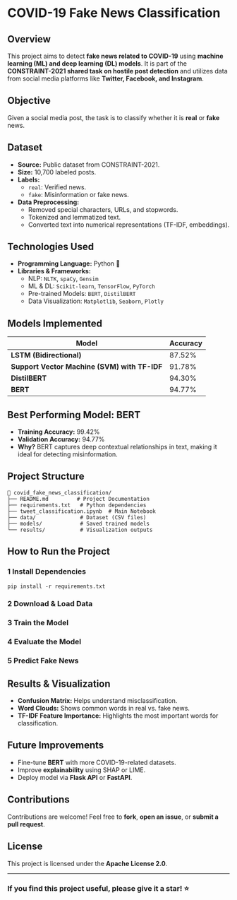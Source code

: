 # **COVID-19 Fake News Classification**

## **Overview**
This project aims to detect **fake news related to COVID-19** using **machine learning (ML) and deep learning (DL) models**. It is part of the **CONSTRAINT-2021 shared task on hostile post detection** and utilizes data from social media platforms like **Twitter, Facebook, and Instagram**.

## **Objective**
Given a social media post, the task is to classify whether it is **real** or **fake** news.

## **Dataset**
- **Source:** Public dataset from CONSTRAINT-2021.
- **Size:** 10,700 labeled posts.
- **Labels:**
  - `real`: Verified news.
  - `fake`: Misinformation or fake news.
- **Data Preprocessing:**
  - Removed special characters, URLs, and stopwords.
  - Tokenized and lemmatized text.
  - Converted text into numerical representations (TF-IDF, embeddings).

## **Technologies Used**
- **Programming Language:** Python 🐍
- **Libraries & Frameworks:**
  - NLP: `NLTK`, `spaCy`, `Gensim`
  - ML & DL: `Scikit-learn`, `TensorFlow`, `PyTorch`
  - Pre-trained Models: `BERT`, `DistilBERT`
  - Data Visualization: `Matplotlib`, `Seaborn`, `Plotly`

## **Models Implemented**
| Model | Accuracy |
|--------|------------|
| **LSTM (Bidirectional)** | 87.52% |
| **Support Vector Machine (SVM) with TF-IDF** | 91.78% |
| **DistilBERT** | 94.30% |
| **BERT** | 94.77% |

## **Best Performing Model: BERT**
- **Training Accuracy:** 99.42%
- **Validation Accuracy:** 94.77%
- **Why?** BERT captures deep contextual relationships in text, making it ideal for detecting misinformation.

## **Project Structure**
```
📂 covid_fake_news_classification/
├── README.md         # Project Documentation
├── requirements.txt   # Python dependencies
├── tweet_classification.ipynb  # Main Notebook
├── data/              # Dataset (CSV files)
├── models/            # Saved trained models
└── results/           # Visualization outputs
```

## **How to Run the Project**
### **1️ Install Dependencies**
```
pip install -r requirements.txt
```
### **2️ Download & Load Data**
### **3️ Train the Model**
### **4️ Evaluate the Model**
### **5️ Predict Fake News**

## **Results & Visualization**
- **Confusion Matrix:** Helps understand misclassification.
- **Word Clouds:** Shows common words in real vs. fake news.
- **TF-IDF Feature Importance:** Highlights the most important words for classification.

## **Future Improvements**
- Fine-tune **BERT** with more COVID-19-related datasets.
- Improve **explainability** using SHAP or LIME.
- Deploy model via **Flask API** or **FastAPI**.

## **Contributions**
Contributions are welcome! Feel free to **fork**, **open an issue**, or **submit a pull request**.

## **License**
This project is licensed under the **Apache License 2.0**.

---
### **If you find this project useful, please give it a star! ⭐**

